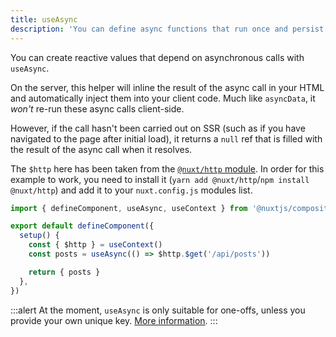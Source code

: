 ```yaml
---
title: useAsync
description: 'You can define async functions that run once and persist the data on client-side.'
---
```


You can create reactive values that depend on asynchronous calls with `useAsync`.

On the server, this helper will inline the result of the async call in your HTML and automatically inject them into your client code. Much like `asyncData`, it _won't_ re-run these async calls client-side.

However, if the call hasn't been carried out on SSR (such as if you have navigated to the page after initial load), it returns a `null` ref that is filled with the result of the async call when it resolves.

The `$http` here has been taken from the [`@nuxt/http` module](https://http.nuxtjs.org/). In order for this example to work, you need to install it (`yarn add @nuxt/http`/`npm install @nuxt/http`) and add it to your `nuxt.config.js` modules list.

```ts
import { defineComponent, useAsync, useContext } from '@nuxtjs/composition-api'

export default defineComponent({
  setup() {
    const { $http } = useContext()
    const posts = useAsync(() => $http.$get('/api/posts'))

    return { posts }
  },
})
```

:::alert
At the moment, `useAsync` is only suitable for one-offs, unless you provide your own unique key. [More information](/getting-started/gotchas#keyed-functions).
:::
